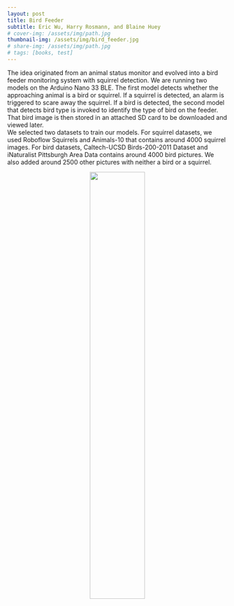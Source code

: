 ```yaml
---
layout: post
title: Bird Feeder
subtitle: Eric Wu, Harry Rosmann, and Blaine Huey
# cover-img: /assets/img/path.jpg
thumbnail-img: /assets/img/bird_feeder.jpg
# share-img: /assets/img/path.jpg
# tags: [books, test]
---
```

The idea originated from an animal status monitor and evolved into a bird feeder monitoring system with squirrel detection. We are running two models on the Arduino Nano 33 BLE. The first model detects whether the approaching animal is a bird or squirrel. If a squirrel is detected, an alarm is triggered to scare away the squirrel. If a bird is detected, the second model that detects bird type is invoked to identify the type of bird on the feeder. That bird image is then stored in an attached SD card to be downloaded and viewed later.  
We selected two datasets to train our models. For squirrel datasets, we used Roboflow Squirrels and Animals-10 that contains around 4000 squirrel images. For bird datasets, Caltech-UCSD Birds-200-2011 Dataset and iNaturalist Pittsburgh Area Data contains around 4000 bird pictures. We also added around 2500 other pictures with neither a bird or a squirrel.  
<p align="center"> <img src="/embed-dl-s23/assets/img/bird_feeder.jpg" width="50%" height="50%"> </p>
